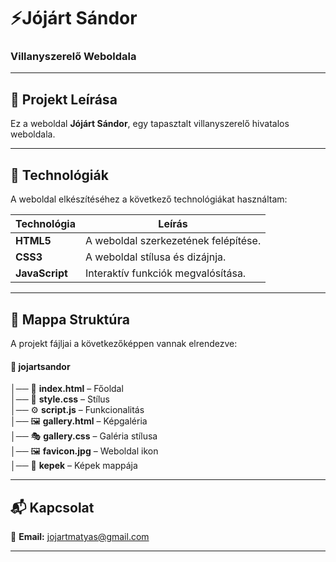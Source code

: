 # ⚡**Jójárt Sándor**
### **Villanyszerelő Weboldala**

---

## 📌 **Projekt Leírása**
Ez a weboldal **Jójárt Sándor**, egy tapasztalt villanyszerelő hivatalos weboldala.

---

## 🚀 **Technológiák**
A weboldal elkészítéséhez a következő technológiákat használtam:

| Technológia | Leírás |
| ----------- | ------ |
| **HTML5**   | A weboldal szerkezetének felépítése. |
| **CSS3**    | A weboldal stílusa és dizájnja. |
| **JavaScript** | Interaktív funkciók megvalósítása. |
---

## 📂 **Mappa Struktúra**
A projekt fájljai a következőképpen vannak elrendezve:


#### 📁 **jojartsandor**  
│── 📜 **index.html** – Főoldal<br>
│── 🎨 **style.css** – Stílus<br>
│── ⚙️ **script.js** – Funkcionalitás<br> 
│── 🖼️ **gallery.html** – Képgaléria  
│── 🎭 **gallery.css** – Galéria stílusa<br>
│── 🖼️ **favicon.jpg** – Weboldal ikon  
│── 📁 **kepek** – Képek mappája  

---

## 📬 Kapcsolat
📧 **Email:** [jojartmatyas@gmail.com](mailto:jojartmatyas@gmail.com)<br>

---
